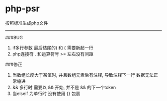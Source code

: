 php-psr
=======

按照标准生成php文件

---------------------
###BUG
1. if多行参数 最后结尾的) 和 { 需要新起一行
2. php连接符 . 和运算符号 >= 左右没有间距

###修正
1. 当数组长度大于某值时, 并且数组元素后有注释, 导致注释下一行 数据无法正常缩进
2. && 多行时 需要以 && 开始, 并不是 && 的下一个token
3. 当elseif 为单行时 没有使用 {} 包裹


